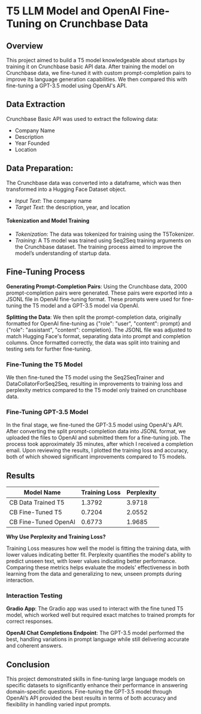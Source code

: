 # T5 LLM Model and OpenAI Fine-Tuning on Crunchbase Data
## Overview
This project aimed to build a T5 model knowledgeable about startups by training it on Crunchbase basic API data. After training the model on Crunchbase data, we fine-tuned it with custom prompt-completion pairs to improve its language generation capabilities. We then compared this with fine-tuning a GPT-3.5 model using OpenAI's API.

## Data Extraction
Crunchbase Basic API was used to extract the following data:
- Company Name
- Description
- Year Founded
- Location

## Data Preparation:
The Crunchbase data was converted into a dataframe, which was then transformed into a Hugging Face Dataset object. 
- *Input Text*: The company name 
- *Target Text*: the description, year, and location
#### Tokenization and Model Training
- *Tokenization*: The data was tokenized for training using the T5Tokenizer.
- *Training*: A T5 model was trained using Seq2Seq training arguments on the Crunchbase dataset. The training process aimed to improve the model’s understanding of startup data.

## Fine-Tuning Process
**Generating Prompt-Completion Pairs**: 
Using the Crunchbase data, 2000 prompt-completion pairs were generated. These pairs were exported into a JSONL file in OpenAI fine-tuning format. These prompts were used for fine-tuning the T5 model and a GPT-3.5 model via OpenAI.

**Splitting the Data**: We then split the prompt-completion data, originally formatted for OpenAI fine-tuning as {"role": "user", "content": prompt} and {"role": "assistant", "content": completion}. The JSONL file was adjusted to match Hugging Face's format, separating data into prompt and completion columns. Once formatted correctly, the data was split into training and testing sets for further fine-tuning.

### Fine-Tuning the T5 Model
We then fine-tuned the T5 model using the Seq2SeqTrainer and DataCollatorForSeq2Seq, resulting in improvements to training loss and perplexity metrics compared to the T5 model only trained on crunchbase data.

### Fine-Tuning GPT-3.5 Model
In the final stage, we fine-tuned the GPT-3.5 model using OpenAI's API. After converting the split prompt-completion data into JSONL format, we uploaded the files to OpenAI and submitted them for a fine-tuning job. The process took approximately 35 minutes, after which I received a completion email. Upon reviewing the results, I plotted the training loss and accuracy, both of which showed significant improvements compared to T5 models.

## Results
| Model Name              | Training Loss | Perplexity |
|-------------------------|---------------|------------|
| CB Data Trained T5       | 1.3792        | 3.9718     |
| CB Fine-Tuned T5         | 0.7204        | 2.0552     |
| CB Fine-Tuned OpenAI     | 0.6773        | 1.9685     |

**Why Use Perplexity and Training Loss?**

Training Loss measures how well the model is fitting the training data, with lower values indicating better fit. Perplexity quantifies the model's ability to predict unseen text, with lower values indicating better performance. Comparing these metrics helps evaluate the models' effectiveness in both learning from the data and generalizing to new, unseen prompts during interaction.

### Interaction Testing
**Gradio App**: The Gradio app was used to interact with the fine tuned T5 model, which worked well but required exact matches to trained prompts for correct responses. 

**OpenAI Chat Completions Endpoint**: The GPT-3.5 model performed the best, handling variations in prompt language while still delivering accurate and coherent answers.

## Conclusion
This project demonstrated skills in fine-tuning large language models on specific datasets to significantly enhance their performance in answering domain-specific questions. Fine-tuning the GPT-3.5 model through OpenAI’s API provided the best results in terms of both accuracy and flexibility in handling varied input prompts.






